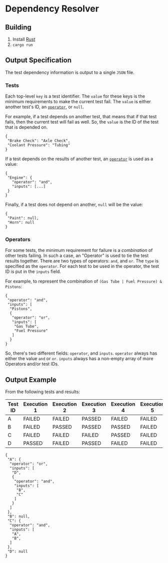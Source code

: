 # Dependency Resolver

## Building

1. Install [Rust](https://www.rust-lang.org/)
2. `cargo run`

## Output Specification

The test dependency information is output to a single `JSON` file.

### Tests

Each top-level `key` is a test identifier. The `value` for these keys is the minimum requirements to make the
current test fail. The `value` is either another test's ID, an [`operator`](#Operators), or `null`.

For example, if a test depends on another test, that means that if that test fails, then the current test will
fail as well. So, the `value` is the ID of the test that is depended on.

```
{
 "Brake Check": "Axle Check",
 "Coolant Pressure": "Tubing"
}
```

If a test depends on the results of another test, an [`operator`](#Operators) is used as a value:
```
{
 "Engine": {
   "operator": "and",
   "inputs": [...]
 }
}
```

Finally, if a test does not depend on another, `null` will be the value:

```
{
 "Paint": null,
 "Horn": null
}
```

### Operators

For some tests, the minimum requirement for failure is a _combination_ of other tests failing. In such a case, an
"Operator" is used to tie the test results together.
There are two types of operators: `and`, and `or`. The `type` is specified as the `operator`.
For each test to be used in the operator, the test ID is put in the `inputs` field.

For example, to represent the combination of `(Gas Tube | Fuel Pressure) & Pistons`:
```
{
 "operator": "and",
 "inputs": [
  "Pistons",
  {
   "operator": "or",
   "inputs": [
    "Gas Tube",
    "Fuel Pressure"
   ]
  }
}
```

So, there's two different fields: `operator`, and `inputs`.
`operator` always has either the value `and` or `or`.
`inputs` always has a non-empty array of more Operators and/or test IDs.

## Output Example

From the following tests and results:

Test ID            |Execution 1|Execution 2|Execution 3|Execution 4|Execution 5
 ----------------- | --------- | --------- | --------- | --------- | ---------
A                  |FAILED     |FAILED     |PASSED     |FAILED     |FAILED
B                  |FAILED     |PASSED     |PASSED     |PASSED     |FAILED
C                  |FAILED     |FAILED     |FAILED     |PASSED     |FAILED
D                  |PASSED     |FAILED     |PASSED     |FAILED     |FAILED

```
{
 "A": {
  "operator": "or",
  "inputs": [
   "D",
   {
    "operator": "and",
    "inputs": [
     "B",
     "C"
    ]
   }
  ]
 },
 "B": null,
 "C": {
  "operator": "and",
  "inputs": [
   "A",
   "B",
  ]
 },
 "D": null
}
```
